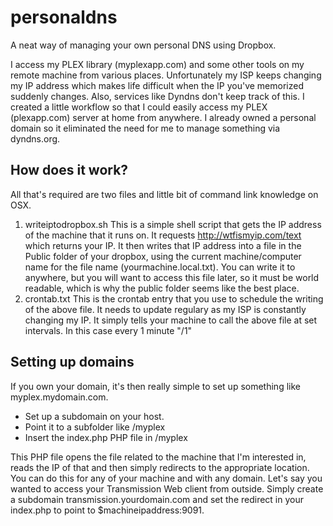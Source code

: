personaldns
===========

A neat way of managing your own personal DNS using Dropbox.

I access my PLEX library (myplexapp.com) and some other tools on my remote machine from various places. Unfortunately my ISP keeps changing my IP address which makes life difficult when the IP you've memorized suddenly changes. Also, services like Dyndns don't keep track of this. I created a little workflow so that I could easily access my PLEX (plexapp.com) server at home from anywhere. I already owned a personal domain so it eliminated the need for me to manage something via dyndns.org.

How does it work?
-----------------
All that's required are two files and little bit of command link knowledge on OSX.

1. writeiptodropbox.sh
	This is a simple shell script that gets the IP address of the machine that it runs on. It requests http://wtfismyip.com/text which returns your IP. It then writes that IP address into a file in the Public folder of your dropbox, using the current machine/computer name for the file name (yourmachine.local.txt). You can write it to anywhere, but you will want to access this file later, so it must be world readable, which is why the public folder seems like the best place.
2. crontab.txt
	This is the crontab entry that you use to schedule the writing of the above file. It needs to update regulary as my ISP is constantly changing my IP. It simply tells your machine to call the above file at set intervals. In this case every 1 minute "/1"

Setting up domains
------------------
If you own your domain, it's then really simple to set up something like myplex.mydomain.com.

* Set up a subdomain on your host.
* Point it to a subfolder like /myplex
* Insert the index.php PHP file in /myplex

This PHP file opens the file related to the machine that I'm interested in, reads the IP of that and then simply redirects to the appropriate location. You can do this for any of your machine and with any domain. Let's say you wanted to access your Transmission Web client from outside. Simply create a subdomain transmission.yourdomain.com and set the redirect in your index.php to point to $machineipaddress:9091.